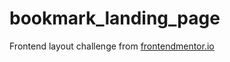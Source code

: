 # bookmark_landing_page

Frontend layout challenge from [frontendmentor.io](https://beta.frontendmentor.io/challenges/bookmark-landing-page-5d0b588a9edda32581d29158)
